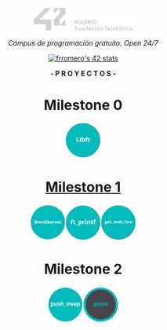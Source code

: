 <p align="center" width="100%">
    <a href="42"><img width="40%" src="img/logo5.png"></a> </p>
<p align="center" width="100%"><i>Campus de programación gratuito. Open 24/7 </i></p>
<p align="center" width="100%">
    <a href="42"><img src="https://badge.mediaplus.ma/water/frromero?1337Badge=off&UM6P=off" alt="frromero's 42 stats" /></a></p>



<p align="center" width="100%"><b>- P R O Y E C T O S -</b></p>







<h1 align="center">Milestone 0</h1>
<p align="center" width="100%"><a href="0/"><img src="img/0/libft.png" width="72" /></p>



<h1 align="center">Milestone 1</h1>
<p align="center" width="100%"><a href="milestone_1/born2beroot"><img src="img/milestone_1/born2beroot.png" width="72" /><a/><a href="milestone_1/printf/"><img src="img/milestone_1/ft_printf.png" width="72" /></a><a href="milestone_1/get_next_line/"><img src="img/milestone_1/get_next_line.png" width="72" /></a></p>
<h1 align="center">Milestone 2</h1>
<p align="center" width="100%"><a href="milestone_2/push_swap/"><img src="img/milestone_2/push_swap.png" width="72" /><a/><a href="milestone_2/pipex_IN_PROGRESS/"><img src="img/milestone_2/pipex.png" width="72" /><a/></p>

